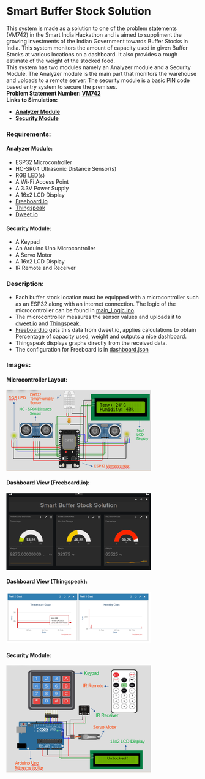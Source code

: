 # Smart Buffer Stock Solution
This system is made as a solution to one of the problem statements (VM742) in the Smart India Hackathon  and is aimed to suppliment the growing investments of the Indian Government towards Buffer Stocks in India.
This system monitors the amount of capacity used in given Buffer Stocks at various locations on a dashboard. It also provides a rough estimate of the weight of the stocked food.  
This system has two modules namely an Analyzer module and a Security Module.
The Analyzer module is the main part that monitors the warehouse and uploads to a remote server. The security module is a basic PIN code based entry system to secure the premises. <br>
**Problem Statement Number: [VM742](https://sih.gov.in/sih2022PS)**  
**Links to Simulation:**
- **[Analyzer Module](https://wokwi.com/projects/355402968462510081)**
- **[Security Module](https://wokwi.com/projects/355401047886425089)**
### Requirements:
#### Analyzer Module:
- ESP32 Microcontroller
- HC-SR04 Ultrasonic Distance Sensor(s)
- RGB LED(s)
- A Wi-Fi Access Point
- A 3.3V Power Supply
- A 16x2 LCD Display
- [Freeboard.io](https://freeboard.io)
- [Thingspeak](https://thingspeak.com)
- [Dweet.io](https://dweet.io)
#### Security Module:
- A Keypad
- An Arduino Uno Microcontroller
- A Servo Motor
- A 16x2 LCD Display
- IR Remote and Receiver
### Description:
- Each buffer stock location must be equipped with a microcontroller such as an ESP32 along with an internet connection. The logic of the microcontroller can be found in [main_Logic.ino](https://codeberg.org/skran/Smart_Buffer_Stock_Solution/src/branch/main/main_Logic.ino).
- The microcontroller measures the sensor values and uploads it to [dweet.io](https://dweet.io) and [Thingspeak](https://Thingspeak.com).
- [Freeboard.io](https://freeboard.io) gets this data from dweet.io, applies calculations to obtain Percentage of capacity used, weight and outputs a nice dashboard.
- Thingspeak displays graphs directly from the received data.
- The configuration for Freeboard is in [dashboard.json](https://codeberg.org/skran/Smart_Buffer_Stock_Solution/src/branch/main/dashboard.json)
### Images:
#### Microcontroller Layout:  
<img src='./images/board.png' width="75%" height="auto">

#### Dashboard View (Freeboard.io):  
<img src="./images/dashboard.png" width="75%" height="auto">

#### Dashboard View (Thingspeak):
<img src="./images/thingspeak.png" width="75%" height="auto">

#### Security Module:
<img src="./images/securityModule.png" width="75%" height="auto">